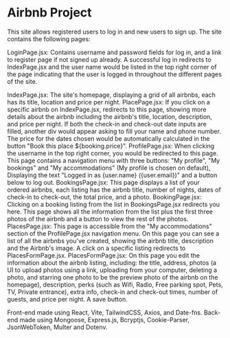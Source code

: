 # Airbnb Project
This site allows registered users to log in and new users to sign up.
The site contains the following pages:

LoginPage.jsx: Contains username and password fields for log in, and a link to register page if not signed up already. 
A successful log in redirects to IndexPage.jsx and the user name would be listed in the top right corner of the page indicating that the user is logged in throughout the different pages of the site.

IndexPage.jsx: The site's homepage, displaying a grid of all airbnbs, each has its title, location and price per night.
PlacePage.jsx: If you click on a specific airbnb on IndexPage.jsx, redirects to this page, showing more details about the airbnb including the airbnb's title, location, description, and price per night. If both the check-in and check-out date inputs are filled, another div would appear asking to fill your name and phone number. The price for the dates chosen would be automatically calculated in the button "Book this place ${booking.price}".
ProfilePage.jsx: When clicking the username in the top right corner, you would be redirected to this page. This page contains a navigation menu with three buttons: "My profile", "My bookings" and "My accommodations" (My profile is chosen on default), Displaying the text "Logged in as {user.name} ({user.email})" and a button below to log out.
BookingsPage.jsx: This page displays a list of your ordered airbnbs, each listing has the airbnb title, number of nights, dates of check-in to check-out, the total price, and a photo.
BookingPage.jsx: Clicking on a booking listing from the list in BookingsPage.jsx redirects you here. This page shows all the information from the list plus the first three photos of the airbnb and a button to view the rest of the photos.
PlacesPage.jsx: This page is accessible from the "My accommodations" section of the ProfilePage.jsx navigation menu. On this page you can see a list of all the airbnbs you've created, showing the airbnb title, description and the Airbnb's image. A click on a specific listing redirects to PlacesFormPage.jsx.
PlacesFormPage.jsx: On this page you edit the information about the airbnb listing, including: the title, address, photos (a UI to upload photos using a link, uploading from your computer, deleting a photo, and starring one photo to be the preview photo of the airbnb on the homepage), description, perks (such as Wifi, Radio, Free parking spot, Pets, TV, Private entrance), extra info, check-in and check-out times, number of guests, and price per night. A save button.

Front-end made using React, Vite, TailwindCSS, Axios, and Date-fns.
Back-end made using Mongoose, Express.js, Bcryptjs, Cookie-Parser, JsonWebToken, Multer and Dotenv.
